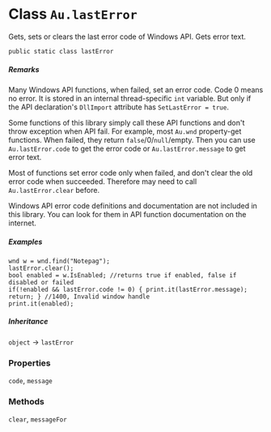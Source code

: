 # Class `Au.lastError`

Gets, sets or clears the last error code of Windows API. Gets error text.

```
public static class lastError
```

##### Remarks

Many Windows API functions, when failed, set an error code. Code 0 means no error. It is stored in an internal thread-specific `int` variable. But only if the API declaration's `DllImport` attribute has `SetLastError = true`.

Some functions of this library simply call these API functions and don't throw exception when API fail. For example, most `Au.wnd` property-get functions. When failed, they return `false`/0/`null`/empty. Then you can use `Au.lastError.code` to get the error code or `Au.lastError.message` to get error text.

Most of functions set error code only when failed, and don't clear the old error code when succeeded. Therefore may need to call `Au.lastError.clear` before.

Windows API error code definitions and documentation are not included in this library. You can look for them in API function documentation on the internet.

##### Examples

```
wnd w = wnd.find("Notepag");
lastError.clear();
bool enabled = w.IsEnabled; //returns true if enabled, false if disabled or failed
if(!enabled && lastError.code != 0) { print.it(lastError.message); return; } //1400, Invalid window handle
print.it(enabled);
```

##### Inheritance

`object` → `lastError`

### Properties

`code`, `message`

### Methods

`clear`, `messageFor`